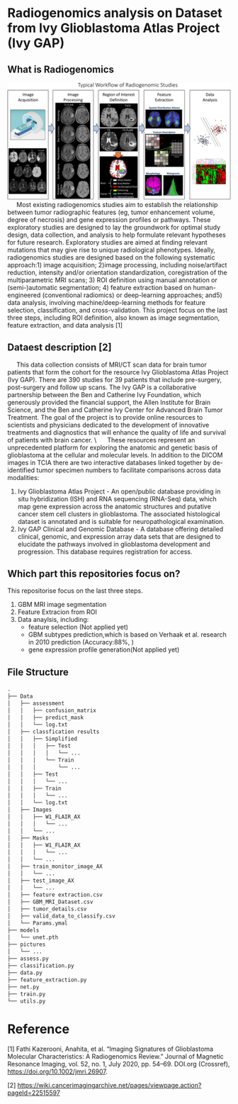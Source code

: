 # Radiogenomics analysis on Dataset from Ivy Glioblastoma Atlas Project (Ivy GAP)
## What is Radiogenomics
![](Pictures/RadiogenomicsResearchTypicalPathway.png)
$\quad$ Most existing radiogenomics studies aim to establish the relationship between tumor radiographic features  (eg,  tumor enhancement volume,  degree of necrosis)  and gene expression profiles or pathways.   These exploratory studies are designed to lay the groundwork for optimal study design, data collection, and analysis to help formulate relevant hypotheses for future research.  Exploratory studies are aimed at finding relevant mutations that may give rise to unique radiological phenotypes.  Ideally, radiogenomics studies are designed based on the following systematic approach:1) image acquisition; 2)image processing, including noise/artifact reduction, intensity and/or orientation standardization, coregistration of the multiparametric MRI scans; 3) ROI definition using manual annotation or (semi-)automatic segmentation; 4) feature extraction based on human-engineered (conventional radiomics) or deep-learning approaches; and5) data analysis, involving machine/deep-learning methods for feature selection, classification, and cross-validation.  This project focus on the last three steps, including ROI definition, also known as image segmentation, feature extraction, and data analysis [1]

## Dataest description [2]
$\quad$ This data collection consists of MRI/CT scan data for brain tumor patients that form the cohort for the resource Ivy Glioblastoma Atlas Project (Ivy GAP). There are 390 studies for 39 patients that include pre-surgery, post-surgery and follow up scans. The Ivy GAP is a collaborative partnership between the Ben and Catherine Ivy Foundation, which generously provided the financial support, the Allen Institute for Brain Science, and the Ben and Catherine Ivy Center for Advanced Brain Tumor Treatment. The goal of the project is to provide online resources to scientists and physicians dedicated to the development of innovative treatments and diagnostics that will enhance the quality of life and survival of patients with brain cancer. \\
$\quad$ These resources represent an unprecedented platform for exploring the anatomic and genetic basis of glioblastoma at the cellular and molecular levels. In addition to the DICOM images in TCIA there are two interactive databases linked together by de-identified tumor specimen numbers to facilitate comparisons across data modalities:

1. Ivy Glioblastoma Atlas Project - An open/public database providing in situ hybridization (ISH) and RNA sequencing (RNA-Seq) data, which map gene expression across the anatomic structures and putative cancer stem cell clusters in glioblastoma. The associated histological dataset is annotated and is suitable for neuropathological examination.
2. Ivy GAP Clinical and Genomic Database -  A database offering detailed clinical, genomic, and expression array data sets that are designed to elucidate the pathways involved in glioblastoma development and progression. This database requires registration for access.

## Which part this repositories focus on?
This repositorise focus on the last three steps.
1. GBM MRI image segmentation
2. Feature Extracion from ROI
3. Data anaylsis, including:
   * feature selection (Not applied yet)
   * GBM subtypes prediction,which is based on Verhaak et al. research in 2010 prediction (Accuracy:88%, )
   * gene expression profile generation(Not applied yet)

## File Structure
```
.
├── Data
│   ├── assessment
│   │   ├── confusion_matrix
│   │   ├── predict_mask
│   │   └── log.txt
│   ├── classfication results
│   │   ├── Simplified
│   │   │   ├── Test
│   │   │   │   └── ...
│   │   │   └── Train
│   │   │       └── ...
│   │   ├── Test
│   │   │   └── ...
│   │   ├── Train
│   │   │   └── ...
│   │   └── log.txt
│   ├── Images
│   │   ├── W1_FLAIR_AX
│   │   │   └── ...
│   │   └── ...
│   ├── Masks
│   │   ├── W1_FLAIR_AX
│   │   │   └── ...
│   │   └── ...
│   ├── train_monitor_image_AX
│   │   └── ...
│   ├── test_image_AX
│   │   └── ...
│   ├── feature extraction.csv
│   ├── GBM_MRI_Dataset.csv
│   ├── tumor_details.csv
│   ├── valid_data_to_classify.csv
│   └── Params.ymal
├── models
│   └── unet.pth
├── pictures
│   └── ...
├── assess.py
├── classification.py
├── data.py
├── feature_extraction.py
├── net.py
├── train.py
└── utils.py
```

# Reference
[1] Fathi Kazerooni, Anahita, et al. “Imaging Signatures of Glioblastoma Molecular Characteristics: A Radiogenomics Review.” Journal of Magnetic Resonance Imaging, vol. 52, no. 1, July 2020, pp. 54–69. DOI.org (Crossref), https://doi.org/10.1002/jmri.26907.

[2] https://wiki.cancerimagingarchive.net/pages/viewpage.action?pageId=22515597